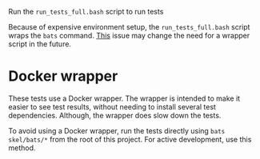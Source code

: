 Run the `run_tests_full.bash` script to run tests

Because of expensive environment setup, the `run_tests_full.bash` script wraps the `bats` command. [This](https://github.com/sstephenson/bats/issues/3) issue may change the need for a wrapper script in the future.

# Docker wrapper

These tests use a Docker wrapper. The wrapper is intended to make it easier to see test results, without needing to install several test dependencies. Although, the wrapper does slow down the tests.

To avoid using a Docker wrapper, run the tests directly using `bats skel/bats/*` from the root of this project. For active development, use this method.
